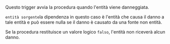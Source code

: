 Questo trigger avvia la procedura quando l'entità viene danneggiata.

`entità sorgente`la dipendenza in questo caso è l'entità che causa il danno a tale entità e può essere nulla se il danno è causato da una fonte non entità.

Se la procedura restituisce un valore logico `falso`, l'entità non riceverà alcun danno.
